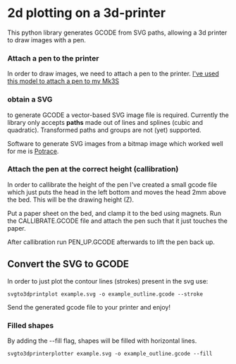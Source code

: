 # 2d plotting on a 3d-printer
This python library generates GCODE from SVG paths, allowing a 3d printer to draw images with a pen.

### Attach a pen to the printer
In order to draw images, we need to attach a pen to the printer.
[I've used this model to attach a pen to my Mk3S](https://www.prusaprinters.org/prints/42978-pen-plotter-adapter-for-prusa-mk3s/comments)

### obtain a SVG 
to generate GCODE a vector-based SVG image file is required.
Currently the library only accepts **paths** made out of lines and splines (cubic and quadratic).
Transformed paths and groups are not (yet) supported.

Software to generate SVG images from a bitmap image which worked well for me is [Potrace](http://potrace.sourceforge.net/).

### Attach the pen at the correct height (callibration)
In order to callibrate the height of the pen I've created a small gcode file which just puts the head in the left bottom and moves the head 2mm above the bed. This will be the drawing height (Z). 

Put a paper sheet on the bed, and clamp it to the bed using magnets. Run the CALLIBRATE.GCODE file and attach the pen such that it just touches the paper.

After callibration run PEN_UP.GCODE afterwards to lift the pen back up.

## Convert the SVG to GCODE
In order to just plot the contour lines (strokes) present in the svg use:

`svgto3dprintplot example.svg -o example_outline.gcode --stroke`

Send the generated gcode file to your printer and enjoy!

### Filled shapes
By adding the --fill flag, shapes will be filled with horizontal lines.

`svgto3dprinterplotter example.svg -o example_outline.gcode --fill`










